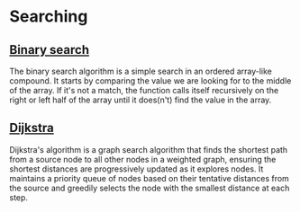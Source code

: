 # Searching

## [Binary search](./src/binary_search.cairo)

The binary search algorithm is a simple search in an ordered array-like compound. It starts by comparing the value we are looking for to the middle of the array. If it's not a match, the function calls itself recursively on the right or left half of the array until it does(n't) find the value in the array.

## [Dijkstra](./src/dijkstra.cairo)

Dijkstra's algorithm is a graph search algorithm that finds the shortest path from a source node to all other nodes in a weighted graph, ensuring the shortest distances are progressively updated as it explores nodes. It maintains a priority queue of nodes based on their tentative distances from the source and greedily selects the node with the smallest distance at each step.
